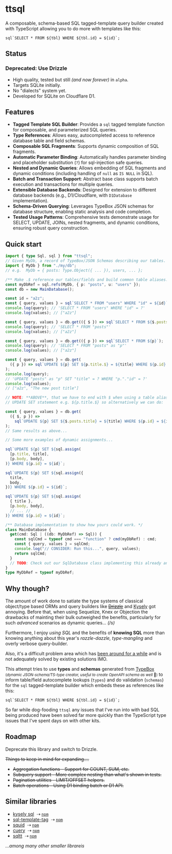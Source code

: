 # ttsql

A composable, schema-based SQL tagged-template query builder created with
TypeScript allowing you to do more with templates like this:

``sql`SELECT * FROM ${tbl} WHERE ${tbl.id} = ${id}`;``

## Status

### Deprecated: Use Drizzle

- High quality, tested but still _(and now forever)_ in `alpha`.
- Targets SQLite initially.
- No "dialects" system yet.
- Developed for SQLite on Cloudflare D1.

## Features

- **Tagged Template SQL Builder**: Provides a `sql` tagged template function for
  composable, and parameterized SQL queries.
- **Type References**: Allows easy, autocompleted access to reference database
  table and field schemas.
- **Composable SQL Fragments**: Supports dynamic composition of SQL fragments.
- **Automatic Parameter Binding**: Automatically handles parameter binding and
  placeholder substitution (`?`) for sql-injection safe queries.
- **Nested and Dynamic Queries**: Allows embedding of SQL fragments and dynamic
  conditions (including handling of `null` as `IS NULL` in SQL).
- **Batch and Transaction Support**: Abstract base class supports batch
  execution and transactions for multiple queries.
- **Extensible Database Backends**: Designed for extension to different database
  backends (e.g., D1/Cloudflare, with `D1Database` implementation).
- **Schema-Driven Querying**: Leverages TypeBox JSON schemas for database
  structure, enabling static analysis and code completion.
- **Tested Usage Patterns**: Comprehensive tests demonstrate usage for SELECT,
  UPDATE, JOINs, nested fragments, and dynamic conditions, ensuring robust query
  construction.

## Quick start

```ts
import { type Sql, sql } from "ttsql";
// Given MyDb, a record of TypeBox/JSON Schemas describing our tables.
import { MyDb } from "./my/db";
// e.g.  MyDb = { posts: Type.Object({ ... }), users, ... };

/** Make .$ reference our tables/fields and build common table aliases. */
const myDbRef = sql.refs(MyDb, { p: "posts", u: "users" });
const db = new MainDatabase();

const id = "a2z";
const { query, values } = sql`SELECT * FROM "users" WHERE "id" = ${id}`;
console.log(query); // 'SELECT * FROM "users" WHERE "id" = ?'
console.log(values); // ["a2z"]

const { query, values } = db.get(({ $ }) => sql`SELECT * FROM ${$.posts}`);
console.log(query); // 'SELECT * FROM "posts"'
console.log(values); // ["a2z"]

const { query, values } = db.get(({ p }) => sql`SELECT * FROM ${p}`);
console.log(query); // 'SELECT * FROM "posts" as "p"'
console.log(values); // ["a2z"]

const { query, values } = db.get(
  ({ p }) => sql`UPDATE ${p} SET ${p.title.$} = ${title} WHERE ${p.id} = ${id}`,
);
console.log(query);
// 'UPDATE "posts" as "p" SET "title" = ? WHERE "p."."id" = ?'
console.log(values);
// ["a2z", "The new post title"]

// NOTE: **ABOVE**, that we have to end with $ when using a table alias in an
// UPDATE SET statement e.g. ${p.title.$} so alternatively we can do:

const { query, values } = db.get(
  ({ $, p }) =>
    sql`UPDATE ${p} SET ${$.posts.title} = ${title} WHERE ${p.id} = ${id}`,
);
// Same results as above...

// Some more examples of dynamic assignments...

sql`UPDATE ${p} SET ${sql.assign(
  [p.title, title],
  [p.body, body],
)} WHERE ${p.id} = ${id}`;

sql`UPDATE ${p} SET ${sql.assign({
  title,
  body,
})} WHERE ${p.id} = ${id}`;

sql`UPDATE ${p} SET ${sql.assign(
  { title },
  [p.body, body],
  // ... //
)} WHERE ${p.id} = ${id}`;

/** Database implementation to show how yours could work. */
class MainDatabase {
  get(cmd: Sql | ((db: MyDbRef) => Sql)) {
    const sqlCmd = typeof cmd === "function" ? cmd(myDbRef) : cmd;
    const { query, values } = sqlCmd;
    console.log("// CONSIDER: Run this...", query, values);
    return sqlCmd;
  }
  // TODO: Check out our SqlDatabase class implementing this already and more...
}
type MyDbRef = typeof myDbRef;
```

## Why though?

The amount of work done to satiate the type systems of classical object/type
based ORMs and query builders like ~~[Drizzle](https://orm.drizzle.team/)~~ and
[Kysely](https://kysely.dev) got annoying. Before that, when using Sequelize,
Knex or Objection the drawbacks of mainting their bulk outweighed the benefits,
particularly for such _advanced_ scenarios as dynamic queries... _(/s)_

Furthermore, I enjoy _using SQL_ and the benefits of **knowing SQL** more than
knowing anything about this year's _razzle-dazzle, type-mangling_ and overly
verbose query-builder.

Also, it's a difficult problem area which has
[been around for a while](https://blog.codinghorror.com/object-relational-mapping-is-the-vietnam-of-computer-science/)
and is not adequately solved by existing solutions IMO.

This attempt tries to use **types** and **schemas** generated from
[TypeBox](https://github.com/sinclairzx81/typebox?tab=readme-ov-file#example)
<small>(_dynamic JSON-schema/TS-type creator, useful to create OpenAPI schema as
well_ 🤔)</small> to inform table/field autocomplete lookups (`types`) and do
validation (`schemas`) for the `sql` tagged-template builder which embeds these
as references like this:

``sql`SELECT * FROM ${tbl} WHERE ${tbl.id} = ${id}`;``

So far while dog-fooding `ttsql` any issues that I've run into with bad SQL
being produced have been solved far more quickly than the TypeScript type issues
that I've spent days on with other kits.

## Roadmap

Deprecate this library and switch to Drizzle.

~~Things to keep in mind for expanding....~~

- ~~Aggregation functions - Support for COUNT, SUM, etc.~~
- ~~Subquery support - More complex nesting than what's shown in tests.~~
- ~~Pagination utilities - LIMIT/OFFSET helpers.~~
- ~~Batch operations - Using D1 binding batch or D1 API.~~

## Similar libraries

- [kysely sql](https://kysely-org.github.io/kysely-apidoc/interfaces/Sql.html)
  &nbsp;⇢&nbsp;[`npm`](http://npmjs.com/package/kysely)
- [sql-template-tag](https://github.com/blakeembrey/sql-template-tag)
  &nbsp;⇢&nbsp;[`npm`](https://www.npmjs.com/package/sql-template-tag)
- [squid](https://github.com/andywer/squid)
  &nbsp;⇢&nbsp;[`npm`](https://www.npmjs.com/package/squid)
- [cuery](https://github.com/Schniz/cuery)
  &nbsp;⇢&nbsp;[`npm`](https://www.npmjs.com/package/cuery)
- [sqltt](https://github.com/bitifet/sqltt)
  &nbsp;⇢&nbsp;[`npm`](https://www.npmjs.com/package/sqltt)

_...among many other smaller librareis_
